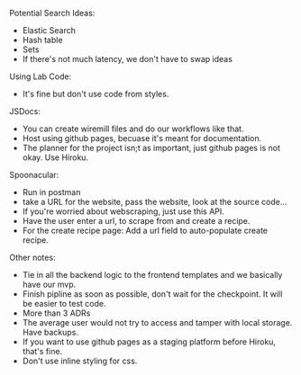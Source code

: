 Potential Search Ideas:
- Elastic Search
- Hash table
- Sets
- If there's not much latency, we don't have to swap ideas

Using Lab Code:
- It's fine but don't use code from styles.

JSDocs:
- You can create wiremill files and do our workflows like that.
- Host using github pages, becuase it's meant for documentation.
- The planner for the project isn;t as important, just github pages is not okay. Use Hiroku.

Spoonacular:
- Run in postman
- take a URL for the website, pass the website, look at the source code...
- If you're worried about webscraping, just use this API.
- Have the user enter a url, to scrape from and create a recipe.
- For the create recipe page: Add a url field to auto-populate create recipe.

Other notes:
- Tie in all the backend logic to the frontend templates and we basically have our mvp.
- Finish pipline as soon as possible, don't wait for the checkpoint. It will be easier to test code.
- More than 3 ADRs
- The average user would not try to access and tamper with local storage. Have backups.
- If you want to use github pages as a staging platform before Hiroku, that's fine.
- Don't use inline styling for css.
